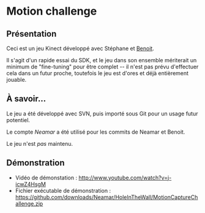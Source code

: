 Motion challenge
================

Présentation
------------

Ceci est un jeu Kinect développé avec Stéphane et [Benoit](https://github.com/bmaillot).

Il s'agit d'un rapide essai du SDK, et le jeu dans son ensemble mériterait un minimum de "fine-tuning" pour être complet -- il n'est pas prévu d'effectuer cela dans un futur proche, toutefois le jeu est d'ores et déjà entièrement jouable.

À savoir...
------------
Le jeu a été développé avec SVN, puis importé sous Git pour un usage futur potentiel.

Le compte *Neamar* a été utilisé pour les commits de Neamar et Benoit.

Le jeu n'est *pas* maintenu.

Démonstration
-------------
* Vidéo de démonstation : http://www.youtube.com/watch?v=j-icwZ4HsgM
* Fichier exécutable de démonstration : https://github.com/downloads/Neamar/HoleInTheWall/MotionCaptureChallenge.zip
